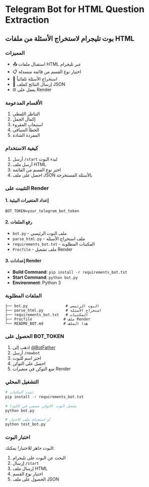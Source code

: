 # Telegram Bot for HTML Question Extraction
## بوت تليجرام لاستخراج الأسئلة من ملفات HTML

### المميزات
- 📤 استقبال ملفات HTML عبر تليجرام
- 📋 اختيار نوع القسم من قائمة منسدلة
- 🔄 استخراج الأسئلة تلقائياً
- 📄 إرسال النتائج كملف JSON
- 🌐 يعمل على Render

### الأقسام المدعومة
1. التناظر اللفظي
2. إكمال الجمل
3. استيعاب المقروء
4. الخطأ السياقي
5. المفردة الشاذة

### كيفية الاستخدام
1. أرسل `/start` لبدء البوت
2. أرسل ملف HTML
3. اختر نوع القسم من القائمة
4. احصل على ملف JSON بالأسئلة المستخرجة

### التثبيت على Render

#### 1. إعداد المتغيرات البيئية
```
BOT_TOKEN=your_telegram_bot_token
```

#### 2. رفع الملفات
- `bot.py` - ملف البوت الرئيسي
- `parse_html.py` - ملف استخراج الأسئلة
- `requirements_bot.txt` - المكتبات المطلوبة
- `Procfile` - ملف تشغيل Render

#### 3. إعدادات Render
- **Build Command**: `pip install -r requirements_bot.txt`
- **Start Command**: `python bot.py`
- **Environment**: Python 3

### الملفات المطلوبة
```
├── bot.py                 # البوت الرئيسي
├── parse_html.py          # استخراج الأسئلة
├── requirements_bot.txt   # المكتبات
├── Procfile              # ملف Render
└── README_BOT.md         # هذا الملف
```

### الحصول على BOT_TOKEN
1. اذهب إلى [@BotFather](https://t.me/botfather)
2. أرسل `/newbot`
3. اختر اسم للبوت
4. احصل على التوكن
5. ضع التوكن في متغيرات Render

### التشغيل المحلي
```bash
# تثبيت المكتبات
pip install -r requirements_bot.txt

# تشغيل البوت (التوكن مضمن في الكود)
python bot.py

# أو استخدام ملف الاختبار
python test_bot.py
```

### اختبار البوت
البوت جاهز للاختبار! يمكنك:
1. البحث عن البوت على تليجرام
2. إرسال `/start`
3. إرسال ملف HTML
4. اختيار نوع القسم
5. الحصول على ملف JSON
